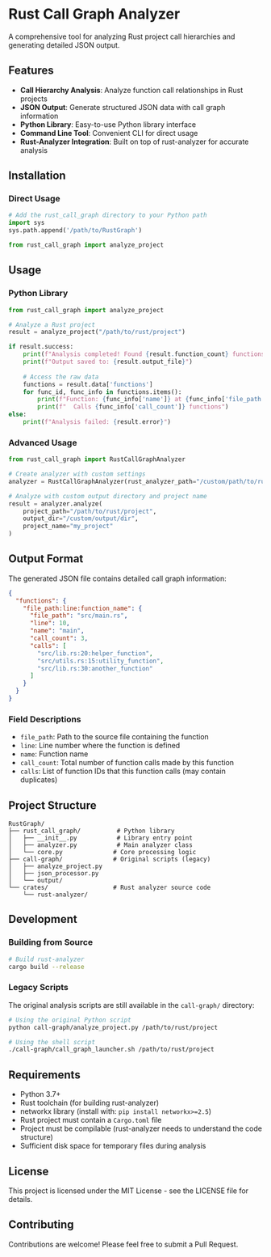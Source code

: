 # Rust Call Graph Analyzer

A comprehensive tool for analyzing Rust project call hierarchies and generating detailed JSON output.

## Features

- **Call Hierarchy Analysis**: Analyze function call relationships in Rust projects
- **JSON Output**: Generate structured JSON data with call graph information
- **Python Library**: Easy-to-use Python library interface
- **Command Line Tool**: Convenient CLI for direct usage
- **Rust-Analyzer Integration**: Built on top of rust-analyzer for accurate analysis

## Installation

### Direct Usage

```python
# Add the rust_call_graph directory to your Python path
import sys
sys.path.append('/path/to/RustGraph')

from rust_call_graph import analyze_project
```

## Usage

### Python Library

```python
from rust_call_graph import analyze_project

# Analyze a Rust project
result = analyze_project("/path/to/rust/project")

if result.success:
    print(f"Analysis completed! Found {result.function_count} functions")
    print(f"Output saved to: {result.output_file}")
    
    # Access the raw data
    functions = result.data['functions']
    for func_id, func_info in functions.items():
        print(f"Function: {func_info['name']} at {func_info['file_path']}:{func_info['line']}")
        print(f"  Calls {func_info['call_count']} functions")
else:
    print(f"Analysis failed: {result.error}")
```

### Advanced Usage

```python
from rust_call_graph import RustCallGraphAnalyzer

# Create analyzer with custom settings
analyzer = RustCallGraphAnalyzer(rust_analyzer_path="/custom/path/to/rust-analyzer")

# Analyze with custom output directory and project name
result = analyzer.analyze(
    project_path="/path/to/rust/project",
    output_dir="/custom/output/dir",
    project_name="my_project"
)
```



## Output Format

The generated JSON file contains detailed call graph information:

```json
{
  "functions": {
    "file_path:line:function_name": {
      "file_path": "src/main.rs",
      "line": 10,
      "name": "main",
      "call_count": 3,
      "calls": [
        "src/lib.rs:20:helper_function",
        "src/utils.rs:15:utility_function",
        "src/lib.rs:30:another_function"
      ]
    }
  }
}
```

### Field Descriptions

- `file_path`: Path to the source file containing the function
- `line`: Line number where the function is defined
- `name`: Function name
- `call_count`: Total number of function calls made by this function
- `calls`: List of function IDs that this function calls (may contain duplicates)

## Project Structure

```
RustGraph/
├── rust_call_graph/          # Python library
│   ├── __init__.py           # Library entry point
│   ├── analyzer.py           # Main analyzer class
│   └── core.py              # Core processing logic
├── call-graph/              # Original scripts (legacy)
│   ├── analyze_project.py
│   ├── json_processor.py
│   └── output/
└── crates/                  # Rust analyzer source code
    └── rust-analyzer/
```

## Development

### Building from Source

```bash
# Build rust-analyzer
cargo build --release
```

### Legacy Scripts

The original analysis scripts are still available in the `call-graph/` directory:

```bash
# Using the original Python script
python call-graph/analyze_project.py /path/to/rust/project

# Using the shell script
./call-graph/call_graph_launcher.sh /path/to/rust/project
```

## Requirements

- Python 3.7+
- Rust toolchain (for building rust-analyzer)
- networkx library (install with: `pip install networkx>=2.5`)
- Rust project must contain a `Cargo.toml` file
- Project must be compilable (rust-analyzer needs to understand the code structure)
- Sufficient disk space for temporary files during analysis

## License

This project is licensed under the MIT License - see the LICENSE file for details.

## Contributing

Contributions are welcome! Please feel free to submit a Pull Request.